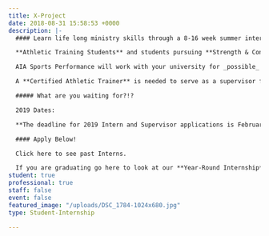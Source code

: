 ```yaml
---
title: X-Project
date: 2018-08-31 15:58:53 +0000
description: |-
  #### Learn life long ministry skills through a 8-16 week summer internship!

  **Athletic Training Students** and students pursuing **Strength & Conditioning Specialties** are needed to participate in the X-Project internship while assisting with coverage of sporting events at the AIA Sports Complex in Xenia, Ohio. Additional observation hours are also completed at Kettering Sports Medicine and Ignition Athletes Performance Group.

  AIA Sports Performance will work with your university for _possible_ **academic credit**.

  A **Certified Athletic Trainer** is needed to serve as a supervisor for the Sports Performance X-Project interns.

  ##### What are you waiting for?!?

  2019 Dates:

  **The deadline for 2019 Intern and Supervisor applications is February 1, 2019.**

  #### Apply Below!

  Click here to see past Interns.

  If you are graduating go here to look at our **Year-Round Internship**.
student: true
professional: true
staff: false
event: false
featured_image: "/uploads/DSC_1784-1024x680.jpg"
type: Student-Internship

---
```

